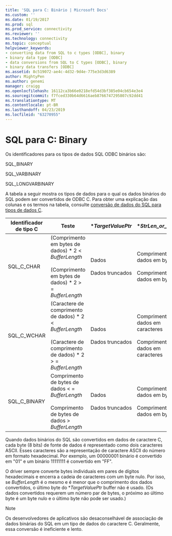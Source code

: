 ```yaml
---
title: 'SQL para C: Binário | Microsoft Docs'
ms.custom: ''
ms.date: 01/19/2017
ms.prod: sql
ms.prod_service: connectivity
ms.reviewer: ''
ms.technology: connectivity
ms.topic: conceptual
helpviewer_keywords:
- converting data from SQL to c types [ODBC], binary
- binary data type [ODBC]
- data conversions from SQL to C types [ODBC], binary
- binary data transfers [ODBC]
ms.assetid: 8c519072-ae4c-4d32-9d4e-775e3d3d6389
author: MightyPen
ms.author: genemi
manager: craigg
ms.openlocfilehash: 16112ca3b66e0218efd54d3bf385e04cb654e3e4
ms.sourcegitcommit: f7fced330b64d6616aeb8766747295807c92dd41
ms.translationtype: MT
ms.contentlocale: pt-BR
ms.lasthandoff: 04/23/2019
ms.locfileid: "63270955"
---
```

# <a name="sql-to-c-binary"></a>SQL para C: Binary
Os identificadores para os tipos de dados SQL ODBC binários são:  
  
 SQL_BINARY  
  
 SQL_VARBINARY  
  
 SQL_LONGVARBINARY  
  
 A tabela a seguir mostra os tipos de dados para o qual os dados binários do SQL podem ser convertidos de ODBC C. Para obter uma explicação das colunas e os termos na tabela, consulte [conversão de dados do SQL para tipos de dados C](../../../odbc/reference/appendixes/converting-data-from-sql-to-c-data-types.md).  
  
|Identificador de tipo C|Teste|**TargetValuePtr*|**StrLen_or_IndPtr*|SQLSTATE|  
|-----------------------|----------|------------------------|----------------------------|--------------|  
|SQL_C_CHAR|(Comprimento em bytes de dados) \* 2 < *BufferLength*<br /><br /> (Comprimento em bytes de dados) \* 2 > = *BufferLength*|Dados<br /><br /> Dados truncados|Comprimento dos dados em bytes<br /><br /> Comprimento dos dados em bytes|n/d<br /><br /> 01004|  
|SQL_C_WCHAR|(Caractere de comprimento de dados) \* 2 < *BufferLength*<br /><br /> (Caractere de comprimento de dados) \* 2 > = *BufferLength*|Dados<br /><br /> Dados truncados|Comprimento dos dados em caracteres<br /><br /> Comprimento dos dados em caracteres|n/d<br /><br /> 01004|  
|SQL_C_BINARY|Comprimento de bytes de dados < = *BufferLength*<br /><br /> Comprimento de bytes de dados > *BufferLength*|Dados<br /><br /> Dados truncados|Comprimento dos dados em bytes<br /><br /> Comprimento dos dados em bytes|n/d<br /><br /> 01004|  
  
 Quando dados binários do SQL são convertidos em dados de caractere C, cada byte (8 bits) de fonte de dados é representado como dois caracteres ASCII. Esses caracteres são a representação de caractere ASCII do número em formato hexadecimal. Por exemplo, um 00000001 binário é convertido em "01" e um binário 11111111 é convertido em "FF".  
  
 O driver sempre converte bytes individuais em pares de dígitos hexadecimais e encerra a cadeia de caracteres com um byte nulo. Por isso, se *BufferLength* é o mesmo e é menor que o comprimento dos dados convertidos, o último byte do **TargetValuePtr* buffer não é usado. (Os dados convertidos requerem um número par de bytes, o próximo ao último byte é um byte nulo e o último byte não pode ser usado.)  
  
> [!NOTE]  
>  Os desenvolvedores de aplicativos são desaconselhável de associação de dados binárias do SQL em um tipo de dados do caractere C. Geralmente, essa conversão é ineficiente e lento.
